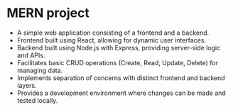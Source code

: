# MERN project

- A simple web application consisting of a frontend and a backend.
- Frontend built using React, allowing for dynamic user interfaces.
- Backend built using Node.js with Express, providing server-side logic and APIs.
- Facilitates basic CRUD operations (Create, Read, Update, Delete) for managing data.
- Implements separation of concerns with distinct frontend and backend layers.
- Provides a development environment where changes can be made and tested locally.